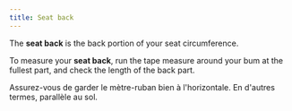```yaml
---
title: Seat back
---
```


The **seat back** is the back portion of your seat circumference.

To measure your **seat back**, run the tape measure around your bum at the fullest part, and check the length of the back part.

Assurez-vous de garder le mètre-ruban bien à l'horizontale. En d'autres termes, parallèle au sol.
